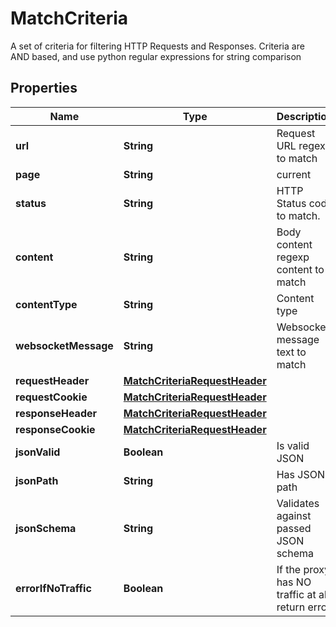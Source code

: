 

# MatchCriteria

A set of criteria for filtering HTTP Requests and Responses.                          Criteria are AND based, and use python regular expressions for string comparison

## Properties

| Name | Type | Description | Notes |
|------------ | ------------- | ------------- | -------------|
|**url** | **String** | Request URL regexp to match |  [optional] |
|**page** | **String** | current|all |  [optional] |
|**status** | **String** | HTTP Status code to match. |  [optional] |
|**content** | **String** | Body content regexp content to match |  [optional] |
|**contentType** | **String** | Content type |  [optional] |
|**websocketMessage** | **String** | Websocket message text to match |  [optional] |
|**requestHeader** | [**MatchCriteriaRequestHeader**](MatchCriteriaRequestHeader.md) |  |  [optional] |
|**requestCookie** | [**MatchCriteriaRequestHeader**](MatchCriteriaRequestHeader.md) |  |  [optional] |
|**responseHeader** | [**MatchCriteriaRequestHeader**](MatchCriteriaRequestHeader.md) |  |  [optional] |
|**responseCookie** | [**MatchCriteriaRequestHeader**](MatchCriteriaRequestHeader.md) |  |  [optional] |
|**jsonValid** | **Boolean** | Is valid JSON |  [optional] |
|**jsonPath** | **String** | Has JSON path |  [optional] |
|**jsonSchema** | **String** | Validates against passed JSON schema |  [optional] |
|**errorIfNoTraffic** | **Boolean** | If the proxy has NO traffic at all, return error |  [optional] |



